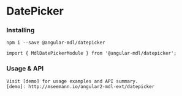 # DatePicker

### Installing

    npm i --save @angular-mdl/datepicker

    import { MdlDatePickerModule } from '@angular-mdl/datepicker';

### Usage & API

    Visit [demo] for usage examples and API summary.
    [demo]: http://mseemann.io/angular2-mdl-ext/datepicker
